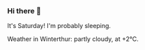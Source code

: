 ### Hi there :wave:

It's Saturday! I'm probably sleeping.

Weather in Winterthur: partly cloudy, at +2°C.
